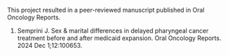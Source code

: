 This project resulted in a peer-reviewed manuscript published in Oral Oncology Reports.

1. Semprini J. Sex & marital differences in delayed pharyngeal cancer treatment before and after medicaid expansion. Oral Oncology Reports. 2024 Dec 1;12:100653. 
